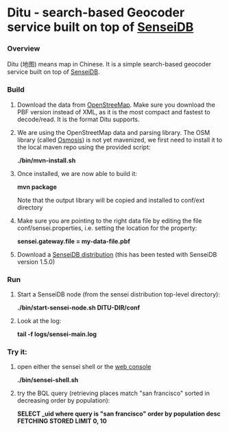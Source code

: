 Ditu - search-based Geocoder service built on top of [SenseiDB](http://senseidb.com)
=======================================================================

### Overview

Ditu (地图) means map in Chinese. It is a simple search-based geocoder service built on top of [SenseiDB](http://senseidb.com).

### Build

1. Download the data from [OpenStreeMap](http://wiki.openstreetmap.org/wiki/Planet.osm). Make sure you download the PBF version instead of XML, as it is the most compact and fastest to decode/read. It is the format Ditu supports.

2. We are using the OpenStreetMap data and parsing library. The OSM library (called [Osmosis](http://wiki.openstreetmap.org/wiki/Osmosis)) is not yet mavenized, we first need to install it to the local maven repo using the provided script:

    **./bin/mvn-install.sh**

3. Once installed, we are now able to build it:

    **mvn package**

   Note that the output library will be copied and installed to conf/ext directory

4. Make sure you are pointing to the right data file by editing the file conf/sensei.properties, i.e. setting the location for the property:

    **sensei.gateway.file = my-data-file.pbf**

5. Download a [SenseiDB distribution](https://github.com/senseidb/sensei/downloads) (this has been tested with SenseiDB version 1.5.0)

### Run

1. Start a SenseiDB node (from the sensei distribution top-level directory):

    **./bin/start-sensei-node.sh DITU-DIR/conf**

2. Look at the log:

    **tail -f logs/sensei-main.log**

### Try it:

1. open either the sensei shell or the [web console](http://localhost:8080)

    **./bin/sensei-shell.sh**

2. try the BQL query (retrieving places match "san francisco" sorted in decreasing order by population):

    **SELECT _uid where query is "san francisco" order by population  desc FETCHING STORED LIMIT 0, 10** 
